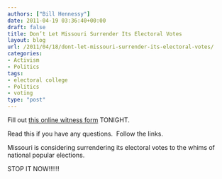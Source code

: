 ```yaml
---
authors: ["Bill Hennessy"]
date: 2011-04-19 03:36:40+00:00
draft: false
title: Don’t Let Missouri Surrender Its Electoral Votes
layout: blog
url: /2011/04/18/dont-let-missouri-surrender-its-electoral-votes/
categories:
- Activism
- Politics
tags:
- electoral college
- Politics
- voting
type: "post"
---
```


Fill out [this online witness form](https://www.mofirst.org/LibertyTools/witness/witness2.php?pdf_HOUSE=checked&pdf_DATE=04/19/2011&pdf_COMMITTEE=Elections&pdf_BILL_NUMBER=HB974&pdf_AGAINST=checked&pdf_TESTIMONY_1=I+oppose+HB+974.) TONIGHT.

Read this if you have any questions.  Follow the links.

Missouri is considering surrendering its electoral votes to the whims of national popular elections.

STOP IT NOW!!!!!!
